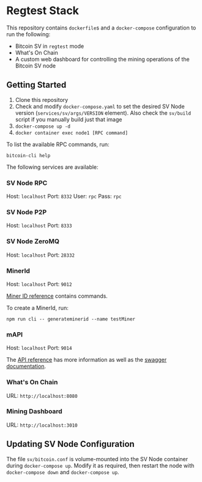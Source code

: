 # Regtest Stack

This repository contains `dockerfile`s and a `docker-compose` configuration to run the following:

- Bitcoin SV in `regtest` mode
- What's On Chain
- A custom web dashboard for controlling the mining operations of the Bitcoin SV node

## Getting Started

1. Clone this repository
2. Check and modify `docker-compose.yaml` to set the desired SV Node version (`services/sv/args/VERSION` element). Also check the `sv/build` script if you manually build just that image
3. `docker-compose up -d`
4. `docker container exec node1 [RPC command]`

To list the available RPC commands, run:

`bitcoin-cli help`

The following services are available:

### SV Node RPC

Host: `localhost`
Port: `8332`
User: `rpc`
Pass: `rpc`

### SV Node P2P

Host: `localhost`
Port: `8333`

### SV Node ZeroMQ

Host: `localhost`
Port: `28332`

### MinerId

Host: `localhost`
Port: `9012`

[Miner ID reference](https://github.com/bitcoin-sv/minerid-reference) contains commands.

To create a MinerId, run:

```
npm run cli -- generateminerid --name testMiner
```

### mAPI

Host: `localhost`
Port: `9014`

The [API reference](https://github.com/bitcoin-sv/merchantapi-reference) has more information as well as the [swagger documentation](https://bitcoin-sv.github.io/merchantapi-reference).

### What's On Chain

URL: `http://localhost:8080`

### Mining Dashboard

URL: `http://localhost:3010`

## Updating SV Node Configuration

The file `sv/bitcoin.conf` is volume-mounted into the SV Node container during `docker-compose up`. Modify it as required, then restart the node with `docker-compose down` and `docker-compose up`.
